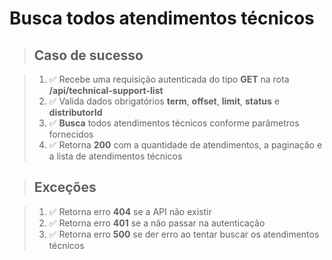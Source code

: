 # Busca todos atendimentos técnicos

> ## Caso de sucesso

> 1. ✅ Recebe uma requisição autenticada do tipo **GET** na rota **/api/technical-support-list**
> 2. ✅ Valida dados obrigatórios  **term**, **offset**, **limit**, **status** e **distributorId**
> 3. ✅ **Busca** todos atendimentos técnicos conforme parâmetros fornecidos
> 4. ✅ Retorna **200** com a quantidade de atendimentos, a paginação e a lista de atendimentos técnicos

> ## Exceções

> 1. ✅ Retorna erro **404** se a API não existir
> 2. ✅ Retorna erro **401** se a não passar na autenticação
> 3. ✅ Retorna erro **500** se der erro ao tentar buscar os atendimentos técnicos


